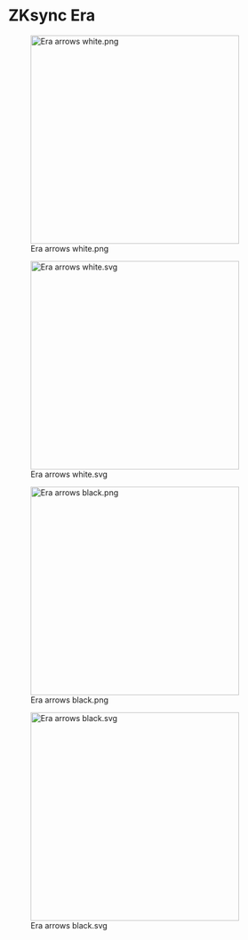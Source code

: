 # ZKsync Era

<div>

<figure><img src="../../../.gitbook/assets/era-arrows-white.png" alt="Era arrows white.png" width="375"><figcaption>Era arrows white.png</figcaption></figure>

<figure><img src="../../../.gitbook/assets/era-arrows-white.svg" alt="Era arrows white.svg" width="375"><figcaption>Era arrows white.svg</figcaption></figure>

</div>

<div>

<figure><img src="../../../.gitbook/assets/Era.png" alt="Era arrows black.png" width="375"><figcaption>Era arrows black.png</figcaption></figure>

</div>

<div>

<figure><img src="../../../.gitbook/assets/era-arrows-black.svg" alt="Era arrows black.svg" width="375"><figcaption>Era arrows black.svg</figcaption></figure>

</div>
